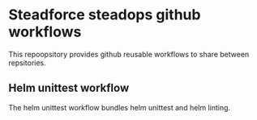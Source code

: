 # Steadforce steadops github workflows
This repoopsitory provides github reusable workflows to share between repsitories.

## Helm unittest workflow
The helm unittest workflow bundles helm unittest and helm linting.
